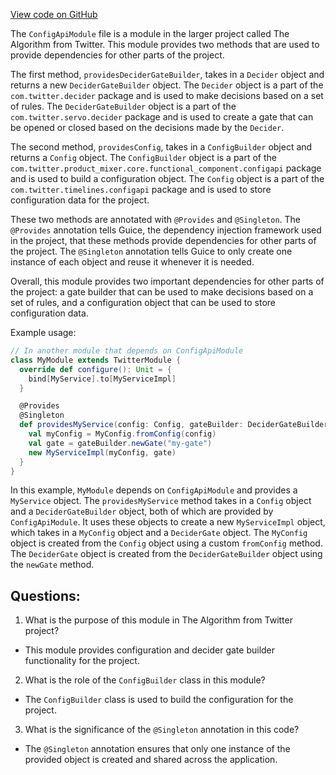 [View code on GitHub](https://github.com/misbahsy/the-algorithm/product-mixer/core/src/main/scala/com/twitter/product_mixer/core/module/ConfigApiModule.scala)

The `ConfigApiModule` file is a module in the larger project called The Algorithm from Twitter. This module provides two methods that are used to provide dependencies for other parts of the project. 

The first method, `providesDeciderGateBuilder`, takes in a `Decider` object and returns a new `DeciderGateBuilder` object. The `Decider` object is a part of the `com.twitter.decider` package and is used to make decisions based on a set of rules. The `DeciderGateBuilder` object is a part of the `com.twitter.servo.decider` package and is used to create a gate that can be opened or closed based on the decisions made by the `Decider`. 

The second method, `providesConfig`, takes in a `ConfigBuilder` object and returns a `Config` object. The `ConfigBuilder` object is a part of the `com.twitter.product_mixer.core.functional_component.configapi` package and is used to build a configuration object. The `Config` object is a part of the `com.twitter.timelines.configapi` package and is used to store configuration data for the project. 

These two methods are annotated with `@Provides` and `@Singleton`. The `@Provides` annotation tells Guice, the dependency injection framework used in the project, that these methods provide dependencies for other parts of the project. The `@Singleton` annotation tells Guice to only create one instance of each object and reuse it whenever it is needed. 

Overall, this module provides two important dependencies for other parts of the project: a gate builder that can be used to make decisions based on a set of rules, and a configuration object that can be used to store configuration data. 

Example usage:

```scala
// In another module that depends on ConfigApiModule
class MyModule extends TwitterModule {
  override def configure(): Unit = {
    bind[MyService].to[MyServiceImpl]
  }

  @Provides
  @Singleton
  def providesMyService(config: Config, gateBuilder: DeciderGateBuilder): MyService = {
    val myConfig = MyConfig.fromConfig(config)
    val gate = gateBuilder.newGate("my-gate")
    new MyServiceImpl(myConfig, gate)
  }
}
```

In this example, `MyModule` depends on `ConfigApiModule` and provides a `MyService` object. The `providesMyService` method takes in a `Config` object and a `DeciderGateBuilder` object, both of which are provided by `ConfigApiModule`. It uses these objects to create a new `MyServiceImpl` object, which takes in a `MyConfig` object and a `DeciderGate` object. The `MyConfig` object is created from the `Config` object using a custom `fromConfig` method. The `DeciderGate` object is created from the `DeciderGateBuilder` object using the `newGate` method.
## Questions: 
 1. What is the purpose of this module in The Algorithm from Twitter project?
- This module provides configuration and decider gate builder functionality for the project.

2. What is the role of the `ConfigBuilder` class in this module?
- The `ConfigBuilder` class is used to build the configuration for the project.

3. What is the significance of the `@Singleton` annotation in this code?
- The `@Singleton` annotation ensures that only one instance of the provided object is created and shared across the application.